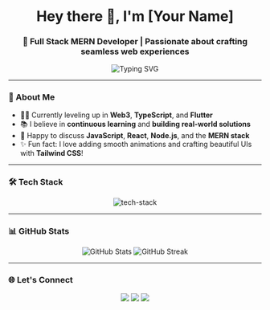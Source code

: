 <h1 align="center">Hey there 👋, I'm [Your Name]</h1>
<h3 align="center">🚀 Full Stack MERN Developer | Passionate about crafting seamless web experiences</h3>

<p align="center">
  <img src="https://readme-typing-svg.herokuapp.com?font=Fira+Code&size=22&pause=1000&center=true&vCenter=true&width=435&lines=Full+Stack+MERN+Developer;React+%7C+Node.js+%7C+MongoDB+Enthusiast;Lifelong+Learner+%7C+Problem+Solver" alt="Typing SVG" />
</p>

---

### 🌱 About Me  
- 👨‍💻 Currently leveling up in **Web3**, **TypeScript**, and **Flutter**  
- 📚 I believe in **continuous learning** and **building real-world solutions**  
- 💬 Happy to discuss **JavaScript**, **React**, **Node.js**, and the **MERN stack**  
- ✨ Fun fact: I love adding smooth animations and crafting beautiful UIs with **Tailwind CSS**!  

---

### 🛠️ Tech Stack
<p align="center">
  <img src="https://skillicons.dev/icons?i=js,ts,react,nodejs,express,mongodb,tailwind,redux,git,github,docker" alt="tech-stack" />
</p>

---

### 📊 GitHub Stats  
<p align="center">
  <img src="https://github-readme-stats.vercel.app/api?username=your-github-username&show_icons=true&theme=tokyonight" alt="GitHub Stats" />
  <img src="https://github-readme-streak-stats.herokuapp.com/?user=your-github-username&theme=tokyonight" alt="GitHub Streak" />
</p>

---

### 🌐 Let's Connect  
<p align="center">
  <a href="https://linkedin.com/in/your-linkedin" target="_blank"><img src="https://skillicons.dev/icons?i=linkedin" /></a>
  <a href="https://twitter.com/your-twitter" target="_blank"><img src="https://skillicons.dev/icons?i=twitter" /></a>
  <a href="mailto:your-email@example.com"><img src="https://skillicons.dev/icons?i=gmail" /></a>
</p>